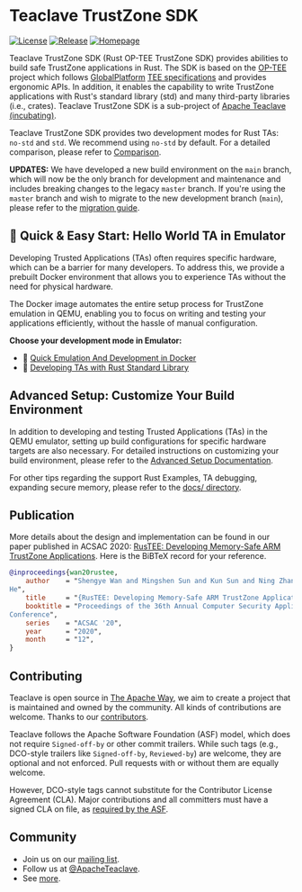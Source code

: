 # Teaclave TrustZone SDK

[![License](https://img.shields.io/badge/license-Apache-green.svg)](LICENSE)
[![Release](https://img.shields.io/github/v/tag/apache/incubator-teaclave-trustzone-sdk?label=release&sort=semver)](https://github.com/apache/incubator-teaclave-trustzone-sdk/releases)
[![Homepage](https://img.shields.io/badge/site-homepage-blue)](https://teaclave.apache.org/)

Teaclave TrustZone SDK (Rust OP-TEE TrustZone SDK) provides abilities to build
safe TrustZone applications in Rust. The SDK is based on the
[OP-TEE](https://www.op-tee.org/) project which follows
[GlobalPlatform](https://globalplatform.org/) [TEE
specifications](https://globalplatform.org/specs-library/tee-internal-core-api-specification/)
and provides ergonomic APIs. In addition, it enables the capability to write
TrustZone applications with Rust's standard library (std) and many third-party
libraries (i.e., crates). Teaclave TrustZone SDK is a sub-project of [Apache
Teaclave (incubating)](https://teaclave.apache.org/).

Teaclave TrustZone SDK provides two development modes for Rust TAs: `no-std`
and `std`. 
We recommend using `no-std` by default. For a detailed comparison, please refer
to [Comparison](docs/ta-development-modes.md).

**UPDATES:** We have developed a new build environment on the `main` branch, 
which will now be the only branch for development and maintenance and includes 
breaking changes to the legacy `master` branch.
If you're using the `master` branch and wish to migrate to the new development 
branch (`main`), please refer to the 
[migration guide](docs/migrating-to-new-building-env.md).

## 🚀 Quick & Easy Start: Hello World TA in Emulator

Developing Trusted Applications (TAs) often requires specific hardware, which 
can be a barrier for many developers. To address this, we provide a prebuilt 
Docker environment that allows you to experience TAs without the need for 
physical hardware.

The Docker image automates the entire setup process for TrustZone emulation 
in QEMU, enabling you to focus on writing and testing your applications 
efficiently, without the hassle of manual configuration.

**Choose your development mode in Emulator:**
- 🚀 [Quick Emulation And Development in Docker](docs/emulate-and-dev-in-docker.md) 
- 🚀 [Developing TAs with Rust Standard Library](docs/emulate-and-dev-in-docker-std.md)

## Advanced Setup: Customize Your Build Environment

In addition to developing and testing Trusted Applications (TAs) in the QEMU 
emulator, setting up build configurations for specific hardware targets are 
also necessary.  For detailed instructions on customizing your build environment, 
please refer to the [Advanced Setup Documentation](docs/advanced-setup.md).

For other tips regarding the support Rust Examples, TA debugging, expanding 
secure memory, please refer to the [docs/ directory](docs/README.md).

## Publication

More details about the design and implementation can be found in our paper
published in ACSAC 2020:
[RusTEE: Developing Memory-Safe ARM TrustZone
Applications](https://csis.gmu.edu/ksun/publications/ACSAC20_RusTEE_2020.pdf).
Here is the BiBTeX record for your reference.

```bibtex
@inproceedings{wan20rustee,
    author    = "Shengye Wan and Mingshen Sun and Kun Sun and Ning Zhang and Xu
He",
    title     = "{RusTEE: Developing Memory-Safe ARM TrustZone Applications}",
    booktitle = "Proceedings of the 36th Annual Computer Security Applications
Conference",
    series    = "ACSAC '20",
    year      = "2020",
    month     = "12",
}
```

## Contributing

Teaclave is open source in [The Apache
Way](https://www.apache.org/theapacheway/),
we aim to create a project that is maintained and owned by the community. All
kinds of contributions are welcome.
Thanks to our [contributors](https://teaclave.apache.org/contributors/).

Teaclave follows the Apache Software Foundation (ASF) model, which does not 
require `Signed-off-by` or other commit trailers. While such tags 
(e.g., DCO-style trailers like `Signed-off-by`, `Reviewed-by`) are welcome, 
they are optional and not enforced. Pull requests with or without them are 
equally welcome.

However, DCO-style tags cannot substitute for the Contributor License 
Agreement (CLA). Major contributions and all committers must have a signed 
CLA on file, as [required by the ASF](https://www.apache.org/licenses/contributor-agreements.html#clas).


## Community

- Join us on our [mailing
  list](https://lists.apache.org/list.html?dev@teaclave.apache.org).
- Follow us at [@ApacheTeaclave](https://twitter.com/ApacheTeaclave).
- See [more](https://teaclave.apache.org/community/).
